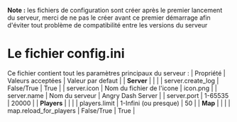 <!-- TITLE: Configuration -->
<!-- SUBTITLE: La configuration du serveur -->

**Note :** les fichiers de configuration sont créer après le premier lancement du serveur, merci de ne pas le créer avant ce premier démarrage afin d'éviter tout problème de compatibilité entre les versions du serveur

# Le fichier config.ini
Ce fichier contient tout les paramètres principaux du serveur :
| Propriété | Valeurs acceptées | Valeur par defaut |
| **Server** |  |  |
| server.create_log | False/True | True |
| server.icon | Nom du fichier de l'icone | icon.png |
| <span>server.name</span> | Nom du serveur | Angry Dash Server |
| server.port | 1-65535 | 20000 |
| **Players** |  |  |
| players.limit | 1-Infini (ou presque) | 50 |
| **Map** |  |  |
| map.reload_for_players | False/True | True |
